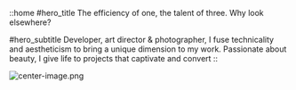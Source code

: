 ::home
#hero_title
The efficiency of one, the talent of three. Why look elsewhere?

#hero_subtitle
Developer, art director & photographer, I fuse technicality and aestheticism to bring a unique dimension to my work. Passionate about beauty, I give life to projects that captivate and convert
::

![center-image.png](/center-image.png)
